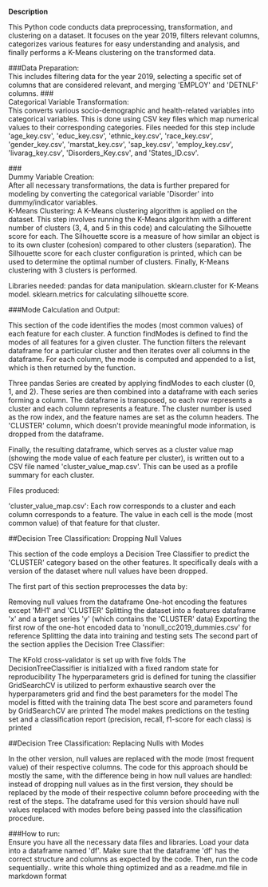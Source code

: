 **Description**

This Python code conducts data preprocessing, transformation, and clustering on a dataset. It focuses on the year 2019, filters relevant columns, categorizes various features for easy understanding and analysis, and finally performs a K-Means clustering on the transformed data.


###Data Preparation:
<br>This includes filtering data for the year 2019, selecting a specific set of columns that are considered relevant, and merging 'EMPLOY' and 'DETNLF' columns.
###<br>Categorical Variable Transformation:
<br>This converts various socio-demographic and health-related variables into categorical variables. This is done using CSV key files which map numerical values to their corresponding categories. Files needed for this step include 'age_key.csv', 'educ_key.csv', 'ethnic_key.csv', 'race_key.csv', 'gender_key.csv', 'marstat_key.csv', 'sap_key.csv', 'employ_key.csv', 'livarag_key.csv', 'Disorders_Key.csv', and 'States_ID.csv'.

###<br>Dummy Variable Creation:
<br>After all necessary transformations, the data is further prepared for modeling by converting the categorical variable 'Disorder' into dummy/indicator variables.
<br>K-Means Clustering:
A K-Means clustering algorithm is applied on the dataset. This step involves running the K-Means algorithm with a different number of clusters (3, 4, and 5 in this code) and calculating the Silhouette score for each. The Silhouette score is a measure of how similar an object is to its own cluster (cohesion) compared to other clusters (separation). The Silhouette score for each cluster configuration is printed, which can be used to determine the optimal number of clusters. Finally, K-Means clustering with 3 clusters is performed.

Libraries needed:
pandas for data manipulation.
sklearn.cluster for K-Means model.
sklearn.metrics for calculating silhouette score.

###Mode Calculation and Output:

This section of the code identifies the modes (most common values) of each feature for each cluster. A function findModes is defined to find the modes of all features for a given cluster. The function filters the relevant dataframe for a particular cluster and then iterates over all columns in the dataframe. For each column, the mode is computed and appended to a list, which is then returned by the function.

Three pandas Series are created by applying findModes to each cluster (0, 1, and 2). These series are then combined into a dataframe with each series forming a column. The dataframe is transposed, so each row represents a cluster and each column represents a feature. The cluster number is used as the row index, and the feature names are set as the column headers. The 'CLUSTER' column, which doesn't provide meaningful mode information, is dropped from the dataframe.

Finally, the resulting dataframe, which serves as a cluster value map (showing the mode value of each feature per cluster), is written out to a CSV file named 'cluster_value_map.csv'. This can be used as a profile summary for each cluster.

Files produced:

'cluster_value_map.csv': Each row corresponds to a cluster and each column corresponds to a feature. The value in each cell is the mode (most common value) of that feature for that cluster.

##Decision Tree Classification: Dropping Null Values

This section of the code employs a Decision Tree Classifier to predict the 'CLUSTER' category based on the other features. It specifically deals with a version of the dataset where null values have been dropped.

The first part of this section preprocesses the data by:

Removing null values from the dataframe
One-hot encoding the features except 'MH1' and 'CLUSTER'
Splitting the dataset into a features dataframe 'x' and a target series 'y' (which contains the 'CLUSTER' data)
Exporting the first row of the one-hot encoded data to 'nonull_cc2019_dummies.csv' for reference
Splitting the data into training and testing sets
The second part of the section applies the Decision Tree Classifier:

The KFold cross-validator is set up with five folds
The DecisionTreeClassifier is initialized with a fixed random state for reproducibility
The hyperparameters grid is defined for tuning the classifier
GridSearchCV is utilized to perform exhaustive search over the hyperparameters grid and find the best parameters for the model
The model is fitted with the training data
The best score and parameters found by GridSearchCV are printed
The model makes predictions on the testing set and a classification report (precision, recall, f1-score for each class) is printed

##Decision Tree Classification: Replacing Nulls with Modes

In the other version, null values are replaced with the mode (most frequent value) of their respective columns. The code for this approach should be mostly the same, with the difference being in how null values are handled: instead of dropping null values as in the first version, they should be replaced by the mode of their respective column before proceeding with the rest of the steps. The dataframe used for this version should have null values replaced with modes before being passed into the classification procedure.

###How to run:
<br>Ensure you have all the necessary data files and libraries. Load your data into a dataframe named 'df'. Make sure that the dataframe 'df' has the correct structure and columns as expected by the code. Then, run the code sequentially.. write this whole thing optimized and as a readme.md file in markdown format
